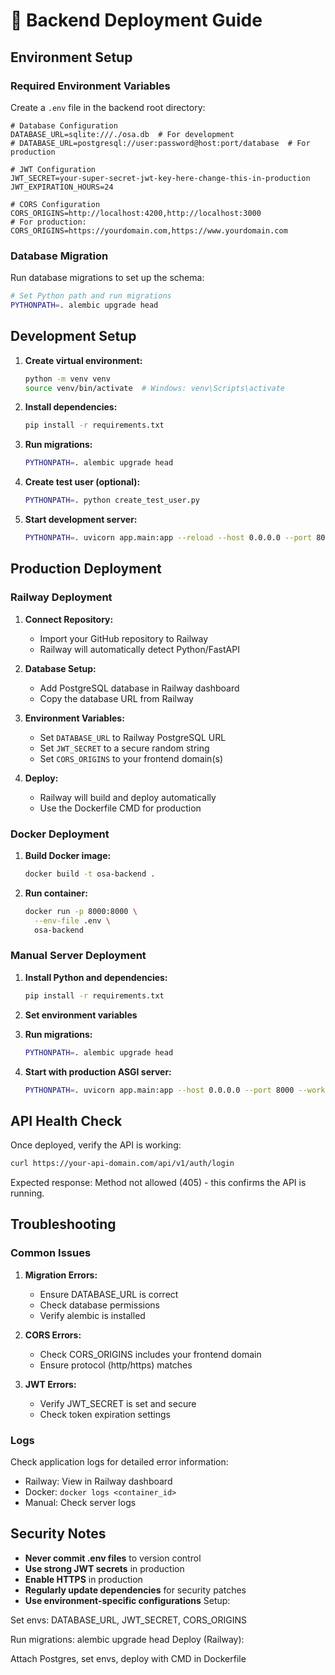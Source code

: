 # 🚀 Backend Deployment Guide

## Environment Setup

### Required Environment Variables

Create a `.env` file in the backend root directory:

```env
# Database Configuration
DATABASE_URL=sqlite:///./osa.db  # For development
# DATABASE_URL=postgresql://user:password@host:port/database  # For production

# JWT Configuration
JWT_SECRET=your-super-secret-jwt-key-here-change-this-in-production
JWT_EXPIRATION_HOURS=24

# CORS Configuration
CORS_ORIGINS=http://localhost:4200,http://localhost:3000
# For production: CORS_ORIGINS=https://yourdomain.com,https://www.yourdomain.com
```

### Database Migration

Run database migrations to set up the schema:

```bash
# Set Python path and run migrations
PYTHONPATH=. alembic upgrade head
```

## Development Setup

1. **Create virtual environment:**

   ```bash
   python -m venv venv
   source venv/bin/activate  # Windows: venv\Scripts\activate
   ```

2. **Install dependencies:**

   ```bash
   pip install -r requirements.txt
   ```

3. **Run migrations:**

   ```bash
   PYTHONPATH=. alembic upgrade head
   ```

4. **Create test user (optional):**

   ```bash
   PYTHONPATH=. python create_test_user.py
   ```

5. **Start development server:**
   ```bash
   PYTHONPATH=. uvicorn app.main:app --reload --host 0.0.0.0 --port 8000
   ```

## Production Deployment

### Railway Deployment

1. **Connect Repository:**

   - Import your GitHub repository to Railway
   - Railway will automatically detect Python/FastAPI

2. **Database Setup:**

   - Add PostgreSQL database in Railway dashboard
   - Copy the database URL from Railway

3. **Environment Variables:**

   - Set `DATABASE_URL` to Railway PostgreSQL URL
   - Set `JWT_SECRET` to a secure random string
   - Set `CORS_ORIGINS` to your frontend domain(s)

4. **Deploy:**
   - Railway will build and deploy automatically
   - Use the Dockerfile CMD for production

### Docker Deployment

1. **Build Docker image:**

   ```bash
   docker build -t osa-backend .
   ```

2. **Run container:**
   ```bash
   docker run -p 8000:8000 \
     --env-file .env \
     osa-backend
   ```

### Manual Server Deployment

1. **Install Python and dependencies:**

   ```bash
   pip install -r requirements.txt
   ```

2. **Set environment variables**

3. **Run migrations:**

   ```bash
   PYTHONPATH=. alembic upgrade head
   ```

4. **Start with production ASGI server:**
   ```bash
   PYTHONPATH=. uvicorn app.main:app --host 0.0.0.0 --port 8000 --workers 4
   ```

## API Health Check

Once deployed, verify the API is working:

```bash
curl https://your-api-domain.com/api/v1/auth/login
```

Expected response: Method not allowed (405) - this confirms the API is running.

## Troubleshooting

### Common Issues

1. **Migration Errors:**

   - Ensure DATABASE_URL is correct
   - Check database permissions
   - Verify alembic is installed

2. **CORS Errors:**

   - Check CORS_ORIGINS includes your frontend domain
   - Ensure protocol (http/https) matches

3. **JWT Errors:**
   - Verify JWT_SECRET is set and secure
   - Check token expiration settings

### Logs

Check application logs for detailed error information:

- Railway: View in Railway dashboard
- Docker: `docker logs <container_id>`
- Manual: Check server logs

## Security Notes

- **Never commit .env files** to version control
- **Use strong JWT secrets** in production
- **Enable HTTPS** in production
- **Regularly update dependencies** for security patches
- **Use environment-specific configurations**</content>
  <parameter name="oldString">Setup:

Set envs: DATABASE_URL, JWT_SECRET, CORS_ORIGINS

Run migrations: alembic upgrade head
Deploy (Railway):

Attach Postgres, set envs, deploy with CMD in Dockerfile
